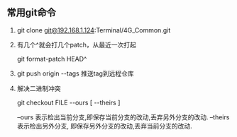 ## 常用git命令

1. git clone git@192.168.1.124:Terminal/4G_Common.git

2. 有几个^就会打几个patch，从最近一次打起 

   git format-patch HEAD^
   
3.  git push origin --tags
	推送tag到远程仓库
	
4. 解决二进制冲突

   git checkout FILE --ours [ --theirs ]

   –ours 表示检出当前分支,即保存当前分支的改动,丢弃另外分支的改动.
   –theirs 表示检出另外分支, 即保存另外分支的改动,丢弃当前分支的改动.

